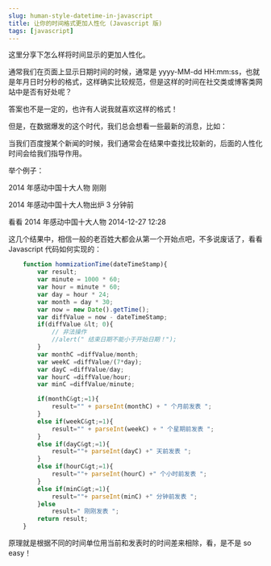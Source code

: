 ```yaml
---
slug: human-style-datetime-in-javascript
title: 让你的时间格式更加人性化 (Javascript 版)
tags: [javascript]
---
```


   这里分享下怎么样将时间显示的更加人性化。

通常我们在页面上显示日期时间的时候，通常是 yyyy-MM-dd HH:mm:ss，也就是年月日时分秒的格式，这样确实比较规范，但是这样的时间在社交类或博客类网站中是否有好处呢？

  答案也不是一定的，也许有人说我就喜欢这样的格式！

  但是，在数据爆发的这个时代，我们总会想看一些最新的消息，比如：

  当我们百度搜某个新闻的时候，我们通常会在结果中查找比较新的，后面的人性化时间会给我们指导作用。

  举个例子：

  2014 年感动中国十大人物  刚刚

 2014 年感动中国十大人物出炉 3 分钟前

  看看 2014 年感动中国十大人物  2014-12-27 12:28

  这几个结果中，相信一般的老百姓大都会从第一个开始点吧，不多说废话了，看看 Javascript 代码如何实现的：
```javascript
    function hommizationTime(dateTimeStamp){
        var result;
        var minute = 1000 * 60;
        var hour = minute * 60;
        var day = hour * 24;
        var month = day * 30;
        var now = new Date().getTime();
        var diffValue = now - dateTimeStamp;
        if(diffValue &lt; 0){
            // 非法操作
            //alert(" 结束日期不能小于开始日期！");
        }
        var monthC =diffValue/month;
        var weekC =diffValue/(7*day);
        var dayC =diffValue/day;
        var hourC =diffValue/hour;
        var minC =diffValue/minute;

        if(monthC&gt;=1){
            result="" + parseInt(monthC) + " 个月前发表 ";
        }
        else if(weekC&gt;=1){
            result="" + parseInt(weekC) + " 个星期前发表 ";
        }
        else if(dayC&gt;=1){
            result=""+ parseInt(dayC) +" 天前发表 ";
        }
        else if(hourC&gt;=1){
            result=""+ parseInt(hourC) +" 个小时前发表 ";
        }
        else if(minC&gt;=1){
            result=""+ parseInt(minC) +" 分钟前发表 ";
        }else
            result=" 刚刚发表 ";
        return result;
    }
```
原理就是根据不同的时间单位用当前和发表时的时间差来相除，看，是不是 so easy！
